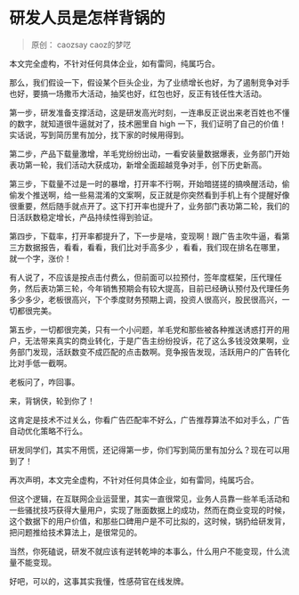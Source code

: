 # 研发人员是怎样背锅的
> 原创： caozsay  caoz的梦呓

本文完全虚构，不针对任何具体企业，如有雷同，纯属巧合。

那么，我们假设一下，假设某个巨头企业，为了业绩增长也好，为了遏制竞争对手也好，要搞一场撒币大活动，抽奖也好，红包也好，反正有钱任性大活动。

第一步，研发准备支撑活动，这是研发高光时刻，一连串反正说出来老百姓也不懂的数字，就知道很牛逼就对了，技术圈里自 high 一下，我们证明了自己的价值！实话说，写到简历里有加分，找下家的时候用得到。

第二步，产品下载量激增，羊毛党纷纷出动，一看安装量数据爆表，业务部门开始表功第一轮，我们活动大获成功，新增全面超越竞争对手，创下历史新高。

第三步，下载量不过是一时的暴增，打开率不行啊，开始暗搓搓的搞唤醒活动，偷偷发个推送啊，给一些易混淆的文案啊，反正就是你突然看到手机上有个提醒好像很重要，然后随手就点开了。这下打开率也提升了，业务部门表功第二轮，我们的日活跃数稳定增长，产品持续性得到验证。

第四步，下载率，打开率都提升了，下一步是啥，变现啊！跟广告主吹牛逼，看第三方数据报告，看看，看看，我们比对手高多少 ，看看，我们现在排名在哪里，就一个字，涨价！

有人说了，不应该是按点击付费么，但前面可以拉预付，签年度框架，压代理任务，然后表功第三轮，今年销售预期会有较大提高，目前已经确认预付及代理任务多少多少，老板很高兴，下个季度财务预期上调，投资人很高兴，股民很高兴，一切都很完美。

第五步，一切都很完美，只有一个小问题，羊毛党和那些被各种推送诱惑打开的用户，无法带来真实的商业转化，于是广告主纷纷投诉，花了这么多钱没效果啊，业务部门发现，活跃数变不成匹配的点击数啊。竞争报告发现，活跃用户的广告转化比对手低一截啊。

老板问了，咋回事。

来，背锅侠，轮到你了！

这肯定是技术不过关么，你看广告匹配率不好么，广告推荐算法不如对手么，广告自动优化策略不行么。

研发同学们，其实不用慌，还记得第一步，你们写到简历里有加分么？现在可以用到了！

再次声明，本文完全虚构，不针对任何具体企业，如有雷同，纯属巧合。

但这个逻辑，在互联网企业运营里，其实一直很常见，业务人员靠一些羊毛活动和一些骚扰技巧获得大量用户，实现了账面数据上的成功，然而在商业变现的时候，这个数据下的用户价值，和那些口碑用户是不可比拟的，这时候，锅扔给研发背，把问题推给技术算法上，是很常见的。

当然，你死磕说，研发不就应该有逆转乾坤的本事么，什么用户不能变现，什么流量不能变现。

好吧，可以的，这事其实我懂，性感荷官在线发牌。

